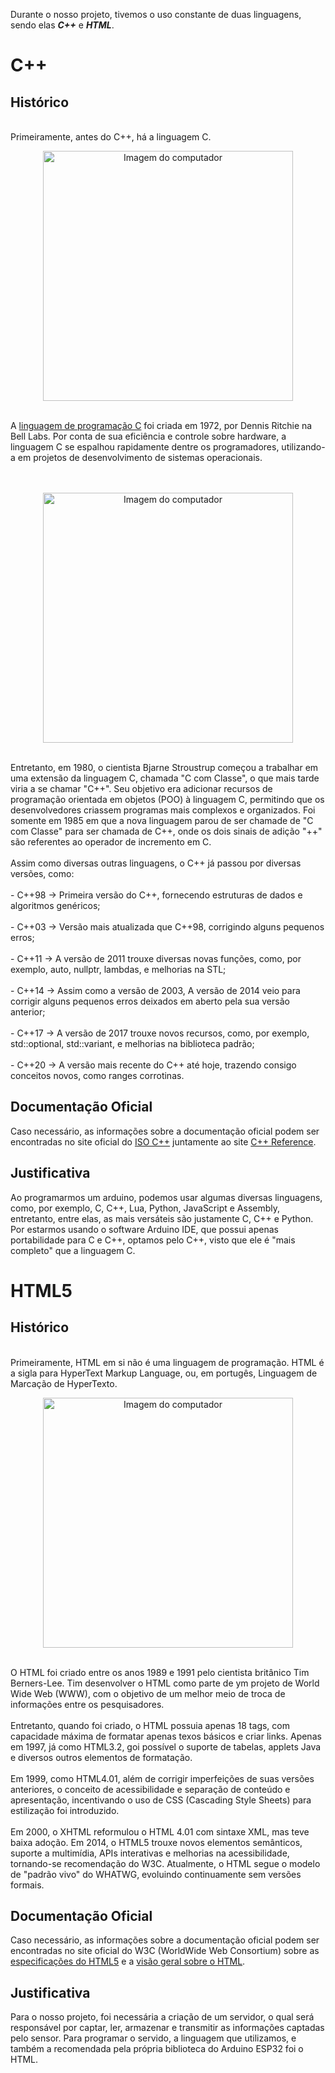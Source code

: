 Durante o nosso projeto, tivemos o uso constante de duas linguagens, sendo elas ***C++*** e ***HTML***. 

<h1>C++</h1>
<h2>Histórico</h2>
<br>Primeiramente, antes do C++, há a linguagem C.</br>
<p align="center">
    <img src="https://github.com/user-attachments/assets/b11513f9-0b0b-485c-873b-94a660017970" alt="Imagem do computador" width="400" />
</p>
<br>A <a href="https://www.bell-labs.com/usr/dmr/www/chistPT.html">linguagem de programação C</a> foi criada em 1972, por Dennis Ritchie na Bell Labs. Por conta de sua eficiência e controle sobre hardware, a linguagem C se espalhou rapidamente dentre os programadores, utilizando-a em projetos de desenvolvimento de sistemas operacionais.</br>
<br></br>
<p align="center">
    <img src="https://github.com/user-attachments/assets/8c1558dc-fe52-45ef-9cdd-8d9c0b912f1c" alt="Imagem do computador" width="400" />
</p>
<br>Entretanto, em 1980, o cientista Bjarne Stroustrup começou a trabalhar em uma extensão da linguagem C, chamada "C com Classe", o que mais tarde viria a se chamar "C++". Seu objetivo era adicionar recursos de programação orientada em objetos (POO) à linguagem C, permitindo que os desenvolvedores criassem programas mais complexos e organizados. Foi somente em 1985 em que a nova linguagem parou de ser chamade de "C com Classe" para ser chamada de C++, onde os dois sinais de adição "++" são referentes ao operador de incremento em C.</br>
<br>Assim como diversas outras linguagens, o C++ já passou por diversas versões, como:</br>
<br>- C++98 -> Primeira versão do C++, fornecendo estruturas de dados e algoritmos genéricos;</br>
<br>- C++03 -> Versão mais atualizada que C++98, corrigindo alguns pequenos erros;</br>
<br>- C++11 -> A versão de 2011 trouxe diversas novas funções, como, por exemplo, auto, nullptr, lambdas, e melhorias na STL;</br>
<br>- C++14 -> Assim como a versão de 2003, A versão de 2014 veio para corrigir alguns pequenos erros deixados em aberto pela sua versão anterior;</br>
<br>- C++17 -> A versão de 2017 trouxe novos recursos, como, por exemplo, std::optional, std::variant, e melhorias na biblioteca padrão;</br>
<br>- C++20 -> A versão mais recente do C++ até hoje, trazendo consigo conceitos novos, como ranges corrotinas.</br>

<h2>Documentação Oficial</h2>
Caso necessário, as informações sobre a documentação oficial podem ser encontradas no site oficial do <a href="https://isocpp.org/wiki/faq">ISO C++</a> juntamente ao site <a href="https://isocpp.org">C++ Reference</a>.

<h2>Justificativa</h2>
Ao programarmos um arduino, podemos usar algumas diversas linguagens, como, por exemplo, C, C++, Lua, Python, JavaScript e Assembly, entretanto, entre elas, as mais versáteis são justamente C, C++ e Python. Por estarmos usando o software Arduino IDE, que possui apenas portabilidade para C e C++, optamos pelo C++, visto que ele é "mais completo" que a linguagem C.

<h1>HTML5</h1>
<h2>Histórico</h2>
<br>Primeiramente, HTML em si não é uma linguagem de programação. HTML é a sigla para HyperText Markup Language, ou, em portugês, Linguagem de Marcação de HyperTexto.</br>
<p align="center">
    <img src="https://github.com/user-attachments/assets/83b58bdc-4d7a-4a75-916f-96ec6ac9c9fc" alt="Imagem do computador" width="400" />
</p>
<br>O HTML foi criado entre os anos 1989 e 1991 pelo cientista britânico Tim Berners-Lee. Tim desenvolver o HTML como parte de ym projeto de World Wide Web (WWW), com o objetivo de um melhor meio de troca de informações entre os pesquisadores.</br>
<br>Entretanto, quando foi criado, o HTML possuia apenas 18 tags, com capacidade máxima de formatar apenas texos básicos e criar links. Apenas em 1997, já como HTML3.2, goi possível o suporte de tabelas, applets Java e diversos outros elementos de formatação.</br>
<br>Em 1999, como HTML4.01, além de corrigir imperfeições de suas versões anteriores, o conceito de acessibilidade e separação de conteúdo e apresentação, incentivando o uso de CSS (Cascading Style Sheets) para estilização foi introduzido.</br>
<br>Em 2000, o XHTML reformulou o HTML 4.01 com sintaxe XML, mas teve baixa adoção. Em 2014, o HTML5 trouxe novos elementos semânticos, suporte a multimídia, APIs interativas e melhorias na acessibilidade, tornando-se recomendação do W3C. Atualmente, o HTML segue o modelo de "padrão vivo" do WHATWG, evoluindo continuamente sem versões formais.</br>

<h2>Documentação Oficial</h2>
Caso necessário, as informações sobre a documentação oficial podem ser encontradas no site oficial do  W3C (WorldWide Web Consortium) sobre as <a href="https://html.spec.whatwg.org/multipage/">especificações do HTML5</a> e a <a href="https://www.w3.org/html/">visão geral sobre o HTML</a>.

<h2>Justificativa</h2>
Para o nosso projeto, foi necessária a criação de um servidor, o qual será responsável por captar, ler, armazenar e transmitir as informações captadas pelo sensor. Para programar o servido, a linguagem que utilizamos, e também a recomendada pela própria biblioteca do Arduino ESP32 foi o HTML.

